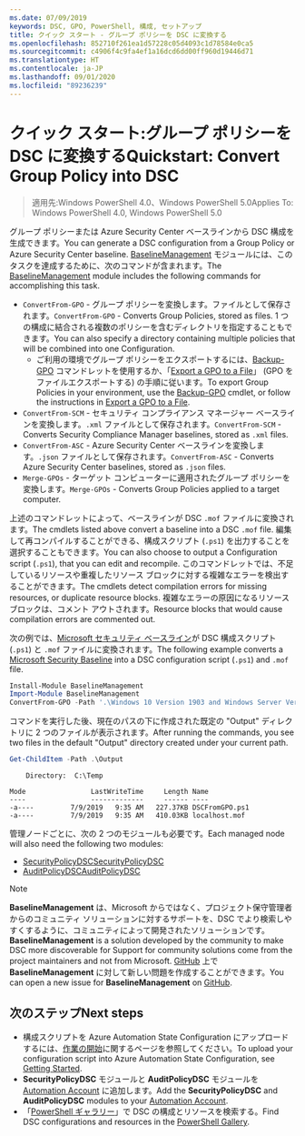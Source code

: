 ```yaml
---
ms.date: 07/09/2019
keywords: DSC, GPO, PowerShell, 構成, セットアップ
title: クイック スタート - グループ ポリシーを DSC に変換する
ms.openlocfilehash: 852710f261ea1d57228c05d4093c1d78584e0ca5
ms.sourcegitcommit: c4906f4c9fa4ef1a16dcd6dd00ff960d19446d71
ms.translationtype: HT
ms.contentlocale: ja-JP
ms.lasthandoff: 09/01/2020
ms.locfileid: "89236239"
---
```

# <a name="quickstart-convert-group-policy-into-dsc"></a><span data-ttu-id="a9bcc-103">クイック スタート:グループ ポリシーを DSC に変換する</span><span class="sxs-lookup"><span data-stu-id="a9bcc-103">Quickstart: Convert Group Policy into DSC</span></span>

> <span data-ttu-id="a9bcc-104">適用先:Windows PowerShell 4.0、Windows PowerShell 5.0</span><span class="sxs-lookup"><span data-stu-id="a9bcc-104">Applies To: Windows PowerShell 4.0, Windows PowerShell 5.0</span></span>

<span data-ttu-id="a9bcc-105">グループ ポリシーまたは Azure Security Center ベースラインから DSC 構成を生成できます。</span><span class="sxs-lookup"><span data-stu-id="a9bcc-105">You can generate a DSC configuration from a Group Policy or Azure Security Center baseline.</span></span> <span data-ttu-id="a9bcc-106">[BaselineManagement](https://www.powershellgallery.com/packages/BaselineManagement) モジュールには、このタスクを達成するために、次のコマンドが含まれます。</span><span class="sxs-lookup"><span data-stu-id="a9bcc-106">The [BaselineManagement](https://www.powershellgallery.com/packages/BaselineManagement) module includes the following commands for accomplishing this task.</span></span>

- <span data-ttu-id="a9bcc-107">`ConvertFrom-GPO` - グループ ポリシーを変換します。ファイルとして保存されます。</span><span class="sxs-lookup"><span data-stu-id="a9bcc-107">`ConvertFrom-GPO` - Converts Group Policies, stored as files.</span></span> <span data-ttu-id="a9bcc-108">1 つの構成に結合される複数のポリシーを含むディレクトリを指定することもできます。</span><span class="sxs-lookup"><span data-stu-id="a9bcc-108">You can also specify a directory containing multiple policies that will be combined into one Configuration.</span></span>
  - <span data-ttu-id="a9bcc-109">ご利用の環境でグループ ポリシーをエクスポートするには、[Backup-GPO](/powershell/module/grouppolicy/backup-gpo?view=win10-ps) コマンドレットを使用するか、「[Export a GPO to a File](/microsoft-desktop-optimization-pack/agpm/export-a-gpo-to-a-file)」 (GPO をファイルエクスポートする) の手順に従います。</span><span class="sxs-lookup"><span data-stu-id="a9bcc-109">To export Group Policies in your environment, use the [Backup-GPO](/powershell/module/grouppolicy/backup-gpo?view=win10-ps) cmdlet, or follow the instructions in [Export a GPO to a File](/microsoft-desktop-optimization-pack/agpm/export-a-gpo-to-a-file).</span></span>
- <span data-ttu-id="a9bcc-110">`ConvertFrom-SCM` - セキュリティ コンプライアンス マネージャー ベースラインを変換します。`.xml` ファイルとして保存されます。</span><span class="sxs-lookup"><span data-stu-id="a9bcc-110">`ConvertFrom-SCM` - Converts Security Compliance Manager baselines, stored as `.xml` files.</span></span>
- <span data-ttu-id="a9bcc-111">`ConvertFrom-ASC` - Azure Security Center ベースラインを変換します。`.json` ファイルとして保存されます。</span><span class="sxs-lookup"><span data-stu-id="a9bcc-111">`ConvertFrom-ASC` - Converts Azure Security Center baselines, stored as `.json` files.</span></span>
- <span data-ttu-id="a9bcc-112">`Merge-GPOs` - ターゲット コンピューターに適用されたグループ ポリシーを変換します。</span><span class="sxs-lookup"><span data-stu-id="a9bcc-112">`Merge-GPOs` - Converts Group Policies applied to a target computer.</span></span>

<span data-ttu-id="a9bcc-113">上述のコマンドレットによって、ベースラインが DSC `.mof` ファイルに変換されます。</span><span class="sxs-lookup"><span data-stu-id="a9bcc-113">The cmdlets listed above convert a baseline into a DSC `.mof` file.</span></span> <span data-ttu-id="a9bcc-114">編集して再コンパイルすることができる、構成スクリプト (`.ps1`) を出力することを選択することもできます。</span><span class="sxs-lookup"><span data-stu-id="a9bcc-114">You can also choose to output a Configuration script (`.ps1`), that you can edit and recompile.</span></span> <span data-ttu-id="a9bcc-115">このコマンドレットでは、不足しているリソースや重複したリソース ブロックに対する複雑なエラーを検出することができます。</span><span class="sxs-lookup"><span data-stu-id="a9bcc-115">The cmdlets detect compilation errors for missing resources, or duplicate resource blocks.</span></span> <span data-ttu-id="a9bcc-116">複雑なエラーの原因になるリソース ブロックは、コメント アウトされます。</span><span class="sxs-lookup"><span data-stu-id="a9bcc-116">Resource blocks that would cause compilation errors are commented out.</span></span>

<span data-ttu-id="a9bcc-117">次の例では、[Microsoft セキュリティ ベースライン](https://www.microsoft.com/download/details.aspx?id=55319)が DSC 構成スクリプト (`.ps1`) と `.mof` ファイルに変換されます。</span><span class="sxs-lookup"><span data-stu-id="a9bcc-117">The following example converts a [Microsoft Security Baseline](https://www.microsoft.com/download/details.aspx?id=55319) into a DSC configuration script (`.ps1`) and `.mof` file.</span></span>

```powershell
Install-Module BaselineManagement
Import-Module BaselineManagement
ConvertFrom-GPO -Path '.\Windows 10 Version 1903 and Windows Server Version 1903 Security Baseline\GPOs\' -OutputConfigurationScript
```

<span data-ttu-id="a9bcc-118">コマンドを実行した後、現在のパスの下に作成された既定の "Output" ディレクトリに 2 つのファイルが表示されます。</span><span class="sxs-lookup"><span data-stu-id="a9bcc-118">After running the commands, you see two files in the default "Output" directory created under your current path.</span></span>

```powershell
Get-ChildItem -Path .\Output
```

```Output
    Directory:  C:\Temp

Mode                LastWriteTime     Length Name
----                -------------     ------ ----
-a----         7/9/2019   9:35 AM   227.37KB DSCFromGPO.ps1
-a----         7/9/2019   9:35 AM   410.03KB localhost.mof
```

<span data-ttu-id="a9bcc-119">管理ノードごとに、次の 2 つのモジュールも必要です。</span><span class="sxs-lookup"><span data-stu-id="a9bcc-119">Each managed node will also need the following two modules:</span></span>

- [<span data-ttu-id="a9bcc-120">SecurityPolicyDSC</span><span class="sxs-lookup"><span data-stu-id="a9bcc-120">SecurityPolicyDSC</span></span>](https://www.powershellgallery.com/packages/SecurityPolicyDsc)
- [<span data-ttu-id="a9bcc-121">AuditPolicyDSC</span><span class="sxs-lookup"><span data-stu-id="a9bcc-121">AuditPolicyDSC</span></span>](https://www.powershellgallery.com/packages/AuditPolicyDsc)

> [!NOTE]
> <span data-ttu-id="a9bcc-122">**BaselineManagement** は、Microsoft からではなく、プロジェクト保守管理者からのコミュニティ ソリューションに対するサポートを、DSC でより検索しやすくするように、コミュニティによって開発されたソリューションです。</span><span class="sxs-lookup"><span data-stu-id="a9bcc-122">**BaselineManagement** is a solution developed by the community to make DSC more discoverable for Support for community solutions come from the project maintainers and not from Microsoft.</span></span> <span data-ttu-id="a9bcc-123">[GitHub](https://github.com/microsoft/BaselineManagement) 上で **BaselineManagement** に対して新しい問題を作成することができます。</span><span class="sxs-lookup"><span data-stu-id="a9bcc-123">You can open a new issue for **BaselineManagement** on [GitHub](https://github.com/microsoft/BaselineManagement).</span></span>

## <a name="next-steps"></a><span data-ttu-id="a9bcc-124">次のステップ</span><span class="sxs-lookup"><span data-stu-id="a9bcc-124">Next steps</span></span>

- <span data-ttu-id="a9bcc-125">構成スクリプトを Azure Automation State Configuration にアップロードするには、[作業の開始](/azure/automation/automation-dsc-getting-started#importing-a-configuration-into-azure-automation)に関するページを参照してください。</span><span class="sxs-lookup"><span data-stu-id="a9bcc-125">To upload your configuration script into Azure Automation State Configuration, see [Getting Started](/azure/automation/automation-dsc-getting-started#importing-a-configuration-into-azure-automation).</span></span>
- <span data-ttu-id="a9bcc-126">**SecurityPolicyDSC** モジュールと **AuditPolicyDSC** モジュールを [Automation Account](/azure/automation/shared-resources/modules) に追加します。</span><span class="sxs-lookup"><span data-stu-id="a9bcc-126">Add the **SecurityPolicyDSC** and **AuditPolicyDSC** modules to your [Automation Account](/azure/automation/shared-resources/modules).</span></span>
- <span data-ttu-id="a9bcc-127">「[PowerShell ギャラリー](https://www.powershellgallery.com/)」で DSC の構成とリソースを検索する。</span><span class="sxs-lookup"><span data-stu-id="a9bcc-127">Find DSC configurations and resources in the [PowerShell Gallery](https://www.powershellgallery.com/).</span></span>

